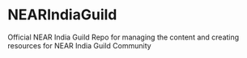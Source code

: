# NEARIndiaGuild
Official NEAR India Guild Repo for managing the content and creating resources for NEAR India Guild Community
